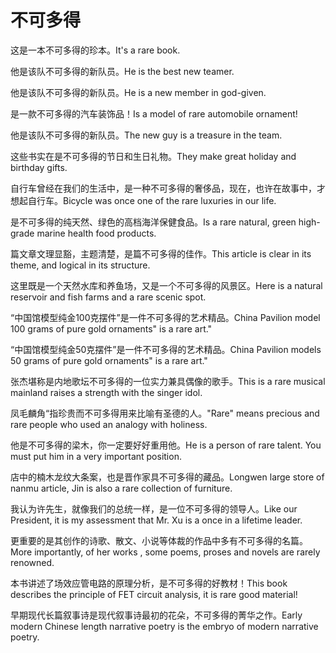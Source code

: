# 不可多得

<p><span class="chinese">这是一本不可多得的珍本。</span><span class="english">It's a rare book.</span></p>

<p><span class="chinese">他是该队不可多得的新队员。</span><span class="english">He is the best new teamer.</span></p>

<p><span class="chinese">他是该队不可多得的新队员。</span><span class="english">He is a new member in god-given.</span></p>

<p><span class="chinese">是一款不可多得的汽车装饰品！</span><span class="english">Is a model of rare automobile ornament!</span></p>

<p><span class="chinese">他是该队不可多得的新队员。</span><span class="english">The new guy  is a treasure in the team.</span></p>

<p><span class="chinese">这些书实在是不可多得的节日和生日礼物。</span><span class="english">They make great holiday and birthday gifts.</span></p>

<p><span class="chinese">自行车曾经在我们的生活中，是一种不可多得的奢侈品，现在，也许在故事中，才想起自行车。</span><span class="english">Bicycle was once one of the rare luxuries in our life.</span></p>

<p><span class="chinese">是不可多得的纯天然、绿色的高档海洋保健食品。</span><span class="english">Is a rare natural, green high-grade marine health food products.</span></p>

<p><span class="chinese">篇文章文理显豁，主题清楚，是篇不可多得的佳作。</span><span class="english">This article is clear in its theme, and logical in its structure.</span></p>

<p><span class="chinese">这里既是一个天然水库和养鱼场，又是一个不可多得的风景区。</span><span class="english">Here is a natural reservoir and fish farms and a rare scenic spot.</span></p>

<p><span class="chinese">“中国馆模型纯金100克摆件”是一件不可多得的艺术精品。</span><span class="english">China Pavilion model 100 grams of pure gold ornaments" is a rare art."</span></p>

<p><span class="chinese">“中国馆模型纯金50克摆件”是一件不可多得的艺术精品。</span><span class="english">China Pavilion models 50 grams of pure gold ornaments" is a rare art."</span></p>

<p><span class="chinese">张杰堪称是内地歌坛不可多得的一位实力兼具偶像的歌手。</span><span class="english">This is a rare musical mainland raises a strength with the singer idol.</span></p>

<p><span class="chinese">凤毛麟角“指珍贵而不可多得用来比喻有圣德的人。</span><span class="english">"Rare" means precious and rare people who used an analogy with holiness.</span></p>

<p><span class="chinese">他是不可多得的梁木，你一定要好好重用他。</span><span class="english">He is a person of rare talent. You must put him in a very important position.</span></p>

<p><span class="chinese">店中的楠木龙纹大条案，也是晋作家具不可多得的藏品。</span><span class="english">Longwen large store of nanmu article, Jin is also a rare collection of furniture.</span></p>

<p><span class="chinese">我认为许先生，就像我们的总统一样，是一位不可多得的领导人。</span><span class="english">Like our President, it is my assessment that Mr. Xu is a once in a lifetime leader.</span></p>

<p><span class="chinese">更重要的是其创作的诗歌、散文、小说等体裁的作品中多有不可多得的名篇。</span><span class="english">More importantly, of her works , some poems, proses and novels are rarely renowned.</span></p>

<p><span class="chinese">本书讲述了场效应管电路的原理分析，是不可多得的好教材！</span><span class="english">This book describes the principle of FET circuit analysis, it is rare good material!</span></p>

<p><span class="chinese">早期现代长篇叙事诗是现代叙事诗最初的花朵，不可多得的菁华之作。</span><span class="english">Early modern Chinese length narrative poetry is the embryo of modern narrative poetry.</span></p>

